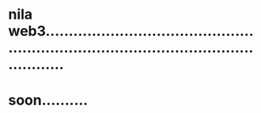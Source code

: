 # nila web3..............................................................................................................
# soon..........
